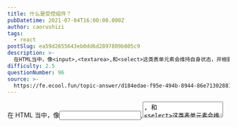 ```yaml
---
title: 什么是受控组件？
pubDatetime: 2021-07-04T16:00:00.000Z
author: caorushizi
tags:
  - react
postSlug: ea59d2655643eb0dd6d2897809b805c9
description: >-
  在HTML当中，像<input>,<textarea>,和<select>这类表单元素会维持自身状态，并根据用户输入进行更新。但在React中，可变的状态通常保存在组件的状态属性中，并且只能用setS
difficulty: 2.5
questionNumber: 96
source: >-
  https://fe.ecool.fun/topic-answer/d184edae-f95e-494b-8944-86e713028816?orderBy=updateTime&order=desc&tagId=13
---
```


在 HTML 当中，像<input>,<textarea>, 和 <select>这类表单元素会维持自身状态，并根据用户输入进行更新。但在 React 中，可变的状态通常保存在组件的状态属性中，并且只能用 setState() 方法进行更新。

## 非受控组件

非受控组件，即组件的状态不受 React 控制的组件，例如下边这个

```jsx
import React, { Component } from "react";
import ReactDOM from "react-dom";

class Demo1 extends Component {
  render() {
    return <input />;
  }
}

ReactDOM.render(<Demo1 />, document.getElementById("content"));
```

在这个最简单的输入框组件里,我们并没有干涉 input 中的 value 展示,即用户输入的内容都会展示在上面。如果我们通过 props 给组件设置一个初始默认值,defaultValue 属性是 React 内部实现的一个属性,目的类似于 input 的 placeholder 属性。

ps: 此处如果使用 value 代替 defaultValue,会发现输入框的值无法改变

## 受控组件

受控组件就是组件的状态受 React 控制。上面提到过，既然通过设置 input 的 value 属性, 无法改变输入框值,那么我们把它和 state 结合在一起,再绑定 onChange 事件,实时更新 value 值就行了。

```jsx
class Demo1 extends Component {
  constructor(props) {
    super(props);
    this.state = {
      value: props.value,
    };
  }

  handleChange(e) {
    this.setState({
      value: e.target.value,
    });
  }

  render() {
    return (
      <input value={this.state.value} onChange={e => this.handleChange(e)} />
    );
  }
}
```
